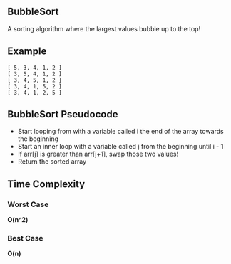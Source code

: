 ## BubbleSort

A sorting algorithm where the largest values bubble up to the top!

## Example

```
[ 5, 3, 4, 1, 2 ]
[ 3, 5, 4, 1, 2 ]
[ 3, 4, 5, 1, 2 ]
[ 3, 4, 1, 5, 2 ]
[ 3, 4, 1, 2, 5 ]
```

## BubbleSort Pseudocode

* Start looping from with a variable called i the end of the array towards the beginning
* Start an inner loop with a variable called j from the beginning until i - 1
* If arr[j] is greater than arr[j+1], swap those two values!
* Return the sorted array

## Time Complexity

### Worst  Case
**O(n^2)**

### Best Case  
**O(n)**